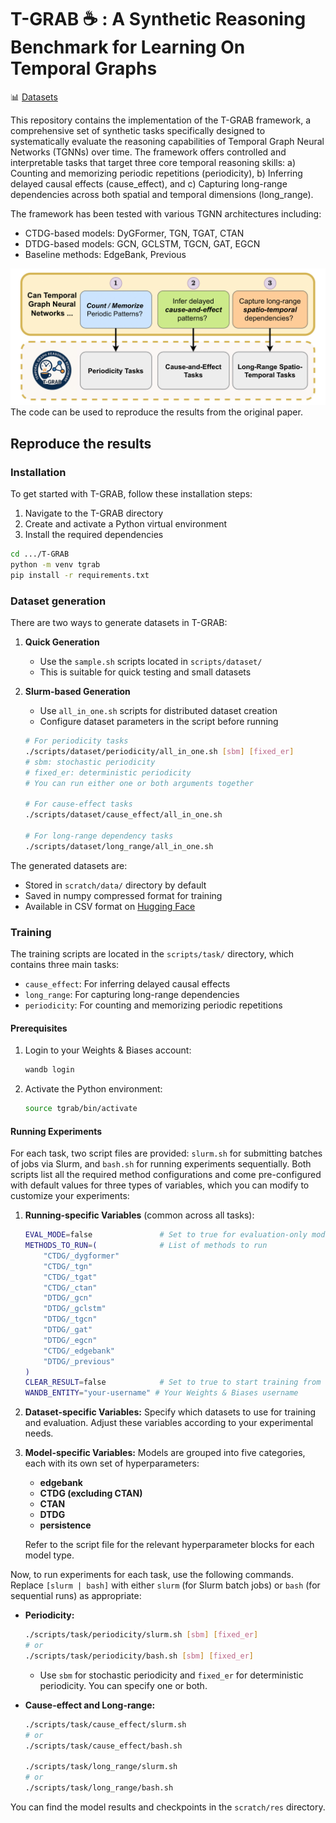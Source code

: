 # T-GRAB ☕ : A Synthetic Reasoning Benchmark for Learning On Temporal Graphs

📊	[Datasets](https://drive.google.com/file/d/12lSbmrfatKGQUx8WWbPpbH4DsyzDLycr/view?usp=drive_link)

This repository contains the implementation of the T-GRAB framework, a comprehensive set of synthetic tasks specifically designed to systematically evaluate the reasoning capabilities of Temporal Graph Neural Networks (TGNNs) over time. The framework offers controlled and interpretable tasks that target three core temporal reasoning skills:
a) Counting and memorizing periodic repetitions (periodicity),
b) Inferring delayed causal effects (cause_effect), and
c) Capturing long-range dependencies across both spatial and temporal dimensions (long_range).

The framework has been tested with various TGNN architectures including:
- CTDG-based models: DyGFormer, TGN, TGAT, CTAN
- DTDG-based models: GCN, GCLSTM, TGCN, GAT, EGCN
- Baseline methods: EdgeBank, Previous

![T-GRAB](./figs/main.png)
The code can be used to reproduce the results from the original paper.

## Reproduce the results
### Installation
To get started with T-GRAB, follow these installation steps:

1. Navigate to the T-GRAB directory
2. Create and activate a Python virtual environment
3. Install the required dependencies

```bash
cd .../T-GRAB
python -m venv tgrab
pip install -r requirements.txt 
```
### Dataset generation
There are two ways to generate datasets in T-GRAB:

1. **Quick Generation**
   - Use the `sample.sh` scripts located in `scripts/dataset/`
   - This is suitable for quick testing and small datasets

2. **Slurm-based Generation**
   - Use `all_in_one.sh` scripts for distributed dataset creation
   - Configure dataset parameters in the script before running

   ```bash
   # For periodicity tasks
   ./scripts/dataset/periodicity/all_in_one.sh [sbm] [fixed_er]
   # sbm: stochastic periodicity
   # fixed_er: deterministic periodicity
   # You can run either one or both arguments together

   # For cause-effect tasks
   ./scripts/dataset/cause_effect/all_in_one.sh

   # For long-range dependency tasks
   ./scripts/dataset/long_range/all_in_one.sh
   ```

The generated datasets are:
- Stored in `scratch/data/` directory by default
- Saved in numpy compressed format for training
- Available in CSV format on [Hugging Face](https://huggingface.co/datasets/Gilestel/T-GRAB)

### Training
The training scripts are located in the `scripts/task/` directory, which contains three main tasks:
- `cause_effect`: For inferring delayed causal effects
- `long_range`: For capturing long-range dependencies
- `periodicity`: For counting and memorizing periodic repetitions

#### Prerequisites
1. Login to your Weights & Biases account:
   ```bash
   wandb login
   ```
2. Activate the Python environment:
   ```bash
   source tgrab/bin/activate
   ```

#### Running Experiments
For each task, two script files are provided: `slurm.sh` for submitting batches of jobs via Slurm, and `bash.sh` for running experiments sequentially. Both scripts list all the required method configurations and come pre-configured with default values for three types of variables, which you can modify to customize your experiments:

1. **Running-specific Variables** (common across all tasks):
   ```bash
   EVAL_MODE=false               # Set to true for evaluation-only mode
   METHODS_TO_RUN=(              # List of methods to run
       "CTDG/_dygformer"
       "CTDG/_tgn"
       "CTDG/_tgat"
       "CTDG/_ctan"
       "DTDG/_gcn"
       "DTDG/_gclstm"
       "DTDG/_tgcn"
       "DTDG/_gat"
       "DTDG/_egcn"
       "CTDG/_edgebank"
       "DTDG/_previous"
   )
   CLEAR_RESULT=false            # Set to true to start training from scratch
   WANDB_ENTITY="your-username" # Your Weights & Biases username
   ```

2. **Dataset-specific Variables:**
   Specify which datasets to use for training and evaluation. Adjust these variables according to your experimental needs.

3. **Model-specific Variables:**
   Models are grouped into five categories, each with its own set of hyperparameters:
   - **edgebank**
   - **CTDG (excluding CTAN)**
   - **CTAN**
   - **DTDG**
   - **persistence**
   
   Refer to the script file for the relevant hyperparameter blocks for each model type.

Now, to run experiments for each task, use the following commands. Replace `[slurm | bash]` with either `slurm` (for Slurm batch jobs) or `bash` (for sequential runs) as appropriate:

- **Periodicity:**
  ```bash
  ./scripts/task/periodicity/slurm.sh [sbm] [fixed_er]
  # or
  ./scripts/task/periodicity/bash.sh [sbm] [fixed_er]
  ```
  - Use `sbm` for stochastic periodicity and `fixed_er` for deterministic periodicity. You can specify one or both.

- **Cause-effect and Long-range:**
  ```bash
  ./scripts/task/cause_effect/slurm.sh
  # or
  ./scripts/task/cause_effect/bash.sh

  ./scripts/task/long_range/slurm.sh
  # or
  ./scripts/task/long_range/bash.sh
  ```

You can find the model results and checkpoints in the `scratch/res` directory.
